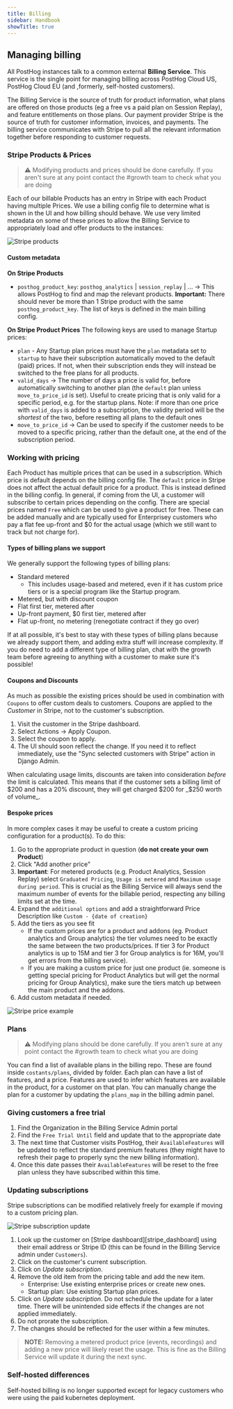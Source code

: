 ```yaml
---
title: Billing
sidebar: Handbook
showTitle: true
---
```



## Managing billing

All PostHog instances talk to a common external **Billing Service**. This service is the single point for managing billing across PostHog Cloud US, PostHog Cloud EU (and ,formerly, self-hosted customers). 

The Billing Service is the source of truth for product information, what plans are offered on those products (eg a free vs a paid plan on Session Replay), and feature entitlements on those plans. Our payment provider Stripe is the source of truth for customer information, invoices, and payments. The billing service communicates with Stripe to pull all the relevant information together before responding to customer requests.

### Stripe Products & Prices

> ⚠️ Modifying products and prices should be done carefully. If you aren't sure at any point contact the #growth team to check what you are doing

Each of our billable Products has an entry in Stripe with each Product having multiple Prices.
We use a billing config file to determine what is shown in the UI and how billing should behave.
We use very limited metadata on some of these prices to allow the Billing Service to appropriately load and offer products to the instances:


![Stripe products](../../../images/handbook/growth/sales/stripe-products.png)



#### Custom metadata
**On Stripe Products**
* `posthog_product_key`: `posthog_analytics` | `session_replay` | ... -> This allows PostHog to find and map the relevant products. **Important:** There should never be more than 1 Stripe product with the same `posthog_product_key`. The list of keys is defined in the main billing config.

**On Stripe Product Prices**
The following keys are used to manage Startup prices:
* `plan` - Any Startup plan prices must have the `plan` metadata set to `startup` to have their subscription automatically moved to the default (paid) prices. If not, when their subscription ends they will instead be switched to the free plans for all products. 
* `valid_days` -> The number of days a price is valid for, before automatically switching to another plan (the `default` plan unless `move_to_price_id` is set). Useful to create pricing that is only valid for a specific period, e.g. for the startup plans. Note: if more than one price with `valid_days` is added to a subscription, the validity period will be the *shortest* of the two, before resetting all plans to the default ones 
* `move_to_price_id` -> Can be used to specify if the customer needs to be moved to a specific pricing, rather than the default one, at the end of the subscription period.


### Working with pricing

Each Product has multiple prices that can be used in a subscription. Which price is default depends on the billing config file.
The `default` price in Stripe does not affect the actual default price for a product. This is instead defined in the billing config.
In general, if coming from the UI, a customer will subscribe to certain prices depending on the config. There are special prices named `Free` which can be used to give a product for free. These can be added manually and are typically used for Enterprisey customers who pay a flat fee up-front and $0 for the actual usage (which we still want to track but not charge for).

#### Types of billing plans we support
We generally support the following types of billing plans:

- Standard metered
  - This includes usage-based and metered, even if it has custom price tiers or is a special program like the Startup program.
- Metered, but with discount coupon
- Flat first tier, metered after
- Up-front payment, $0 first tier, metered after
- Flat up-front, no metering (renegotiate contract if they go over)

If at all possible, it's best to stay with these types of billing plans because we already support them, and adding extra stuff will increase complexity. If you do need to add a different type of billing plan, chat with the growth team before agreeing to anything with a customer to make sure it's possible!

#### Coupons and Discounts
As much as possible the existing prices should be used in combination with `Coupons` to offer custom deals to customers. Coupons are applied to the _Customer_ in Stripe, not to the customer's subscription. 

1. Visit the customer in the Stripe dashboard.
2. Select Actions -> Apply Coupon.
3. Select the coupon to apply.
4. The UI should soon reflect the change. If you need it to reflect immediately, use the "Sync selected customers with Stripe" action in Django Admin.

When calculating usage limits, discounts are taken into consideration _before_ the limit is calculated. This means that if the customer sets a billing limit of $200 and has a 20% discount, they will get charged $200 for _$250 worth of volume_. 

#### Bespoke prices
 
In more complex cases it may be useful to create a custom pricing configuration for a product(s).
To do this:

1. Go to the appropriate product in question (**do not create your own Product**)
1. Click "Add another price"
1. **Important**: For metered products (e.g. Product Analytics, Session Replay) select `Graduated Pricing`, `Usage is metered` and `Maximum usage during period`. This is crucial as the Billing Service will always send the maximum number of events for the billable period, respecting any billing limits set at the time.
1. Expand the `additional options` and add a straightforward Price Description like `Custom - {date of creation}`
1. Add the tiers as you see fit
     - If the custom prices are for a product and addons (eg. Product analytics and Group analytics) the tier volumes need to be exactly the same between the two products/prices. If tier 3 for Product analytics is up to 15M and tier 3 for Group analytics is for 16M, you'll get errors from the billing service).
    - If you are making a custom price for just one product (ie. someone is getting special pricing for Product Analytics but will get the normal pricing for Group Analytics), make sure the tiers match up between the main product and the addons.
1. Add custom metadata if needed.

![Stripe price example](../../../images/handbook/growth/sales/stripe-custom-price.png)

### Plans
> ⚠️ Modifying plans should be done carefully. If you aren't sure at any point contact the #growth team to check what you are doing

You can find a list of available plans in the billing repo. These are found inside `costants/plans`, divided by folder.
Each plan can have a list of features, and a price.
Features are used to infer which features are available in the product, for a customer on that plan.
You can manually change the plan for a customer by updating the `plans_map` in the billing admin panel.

### Giving customers a free trial

1. Find the Organization in the Billing Service Admin portal
2. Find the `Free Trial Until` field and update that to the appropriate date
3. The next time that Customer visits PostHog, their `AvailableFeatures` will be updated to reflect the standard premium features (they might have to refresh their page to properly sync the new billing information).
4. Once this date passes their `AvailableFeatures` will be reset to the free plan unless they have subscribed within this time.


### Updating subscriptions

Stripe subscriptions can be modified relatively freely for example if moving to a custom pricing plan. 

![Stripe subscription update](../../../images/handbook/growth/sales/stripe-update-subscription.png)

1. Look up the customer on [Stripe dashboard][stripe_dashboard] using their email address or Stripe ID (this can be found in the Billing Service admin under `Customers`).
1. Click on the customer's current subscription.
1. Click on _Update subscription_.
1. Remove the old item from the pricing table and add the new item.
    - Enterprise: Use existing enterprise prices or create new ones.
    - Startup plan: Use existing Startup plan prices.
1. Click on _Update subscription_. Do not schedule the update for a later time. There will be unintended side effects if the changes are not applied immediately.
1. Do not prorate the subscription.
1. The changes should be reflected for the user within a few minutes.

> **NOTE:** Removing a metered product price (events, recordings) and adding a new price will likely reset the usage. This is fine as the Billing Service will update it during the next sync.


### Self-hosted differences

Self-hosted billing is no longer supported except for legacy customers who were using the paid kubernetes deployment.

